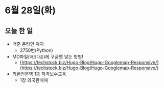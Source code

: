 # 6월 28일(화)

## 오늘 한 일

* 백준 온라인 져지
  * 2750번(Python)
* MD파일(`마크다운`)에 구글맵 넣는 방법!
  * [https://techstock.biz/Hugo-Blog/Hugo-Googlemap-Responsive/](https://techstock.biz/Hugo-Blog/Hugo-Googlemap-Responsive/)
* 외환전문역 1종 자격보수교육
  * 1장 외국환매매


